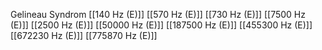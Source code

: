 Gelineau Syndrom
[[140 Hz (E)]]
[[570 Hz (E)]]
[[730 Hz (E)]]
[[7500 Hz (E)]]
[[2500 Hz (E)]]
[[50000 Hz (E)]]
[[187500 Hz (E)]]
[[455300 Hz (E)]]
[[672230 Hz (E)]]
[[775870 Hz (E)]]